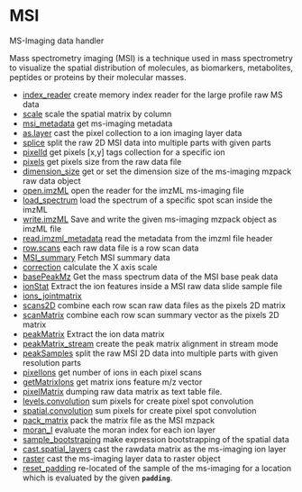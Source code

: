 ﻿# MSI

MS-Imaging data handler
 
 Mass spectrometry imaging (MSI) is a technique used in mass spectrometry
 to visualize the spatial distribution of molecules, as biomarkers, 
 metabolites, peptides or proteins by their molecular masses.

+ [index_reader](MSI/index_reader.1) create memory index reader for the large profile raw MS data
+ [scale](MSI/scale.1) scale the spatial matrix by column
+ [msi_metadata](MSI/msi_metadata.1) get ms-imaging metadata
+ [as.layer](MSI/as.layer.1) cast the pixel collection to a ion imaging layer data
+ [splice](MSI/splice.1) split the raw 2D MSI data into multiple parts with given parts
+ [pixelId](MSI/pixelId.1) get pixels [x,y] tags collection for a specific ion
+ [pixels](MSI/pixels.1) get pixels size from the raw data file
+ [dimension_size](MSI/dimension_size.1) get or set the dimension size of the ms-imaging mzpack raw data object
+ [open.imzML](MSI/open.imzML.1) open the reader for the imzML ms-imaging file
+ [load_spectrum](MSI/load_spectrum.1) load the spectrum of a specific spot scan inside the imzML
+ [write.imzML](MSI/write.imzML.1) Save and write the given ms-imaging mzpack object as imzML file
+ [read.imzml_metadata](MSI/read.imzml_metadata.1) read the metadata from the imzml file header
+ [row.scans](MSI/row.scans.1) each raw data file is a row scan data
+ [MSI_summary](MSI/MSI_summary.1) Fetch MSI summary data
+ [correction](MSI/correction.1) calculate the X axis scale
+ [basePeakMz](MSI/basePeakMz.1) Get the mass spectrum data of the MSI base peak data
+ [ionStat](MSI/ionStat.1) Extract the ion features inside a MSI raw data slide sample file
+ [ions_jointmatrix](MSI/ions_jointmatrix.1) 
+ [scans2D](MSI/scans2D.1) combine each row scan raw data files as the pixels 2D matrix
+ [scanMatrix](MSI/scanMatrix.1) combine each row scan summary vector as the pixels 2D matrix
+ [peakMatrix](MSI/peakMatrix.1) Extract the ion data matrix
+ [peakMatrix_stream](MSI/peakMatrix_stream.1) create the peak matrix alignment in stream mode
+ [peakSamples](MSI/peakSamples.1) split the raw MSI 2D data into multiple parts with given resolution parts
+ [pixelIons](MSI/pixelIons.1) get number of ions in each pixel scans
+ [getMatrixIons](MSI/getMatrixIons.1) get matrix ions feature m/z vector
+ [pixelMatrix](MSI/pixelMatrix.1) dumping raw data matrix as text table file.
+ [levels.convolution](MSI/levels.convolution.1) sum pixels for create pixel spot convolution
+ [spatial.convolution](MSI/spatial.convolution.1) sum pixels for create pixel spot convolution
+ [pack_matrix](MSI/pack_matrix.1) pack the matrix file as the MSI mzpack
+ [moran_I](MSI/moran_I.1) evaluate the moran index for each ion layer
+ [sample_bootstraping](MSI/sample_bootstraping.1) make expression bootstrapping of the spatial data
+ [cast.spatial_layers](MSI/cast.spatial_layers.1) cast the rawdata matrix as the ms-imaging ion layer
+ [raster](MSI/raster.1) cast the ms-imaging layer data to raster object 
+ [reset_padding](MSI/reset_padding.1) re-located of the sample of the ms-imaging for a location which is evaluated by the given **`padding`**.
